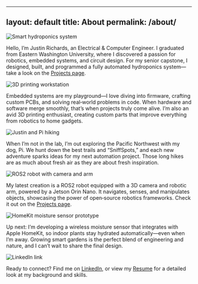 <!-- about.md -->
---
layout: default
title: About
permalink: /about/
---

<section class="about-me">
  <img src="{{ '/assets/img/capstone-hydroponics.jpg' | relative_url }}" alt="Smart hydroponics system">
  <p>Hello, I’m Justin Richards, an Electrical & Computer Engineer. I graduated from Eastern Washington University, where I discovered a passion for robotics, embedded systems, and circuit design. For my senior capstone, I designed, built, and programmed a fully automated hydroponics system—take a look on the <a href="{{ '/projects/smart-hydro/' | relative_url }}">Projects page</a>.</p>

  <img src="{{ '/assets/img/3d-printing-workshop.jpg' | relative_url }}" alt="3D printing workstation">
  <p>Embedded systems are my playground—I love diving into firmware, crafting custom PCBs, and solving real‑world problems in code. When hardware and software merge smoothly, that’s when projects truly come alive. I’m also an avid 3D printing enthusiast, creating custom parts that improve everything from robotics to home gadgets.</p>

  <img src="{{ '/assets/img/justin-pi-hiking.jpg' | relative_url }}" alt="Justin and Pi hiking">
  <p>When I’m not in the lab, I’m out exploring the Pacific Northwest with my dog, Pi. We hunt down the best trails and “SniffSpots,” and each new adventure sparks ideas for my next automation project. Those long hikes are as much about fresh air as they are about fresh inspiration.</p>

  <img src="{{ '/assets/img/ros2-camera-arm.jpg' | relative_url }}" alt="ROS2 robot with camera and arm">
  <p>My latest creation is a ROS2 robot equipped with a 3D camera and robotic arm, powered by a Jetson Orin Nano. It navigates, senses, and manipulates objects, showcasing the power of open‑source robotics frameworks. Check it out on the <a href="{{ '/projects/ros2-camera-arm/' | relative_url }}">Projects page</a>.</p>

  <img src="{{ '/assets/img/homekit-moisture-sensor.jpg' | relative_url }}" alt="HomeKit moisture sensor prototype">
  <p>Up next: I’m developing a wireless moisture sensor that integrates with Apple HomeKit, so indoor plants stay hydrated automatically—even when I’m away. Growing smart gardens is the perfect blend of engineering and nature, and I can’t wait to share the final design.</p>

  <img src="{{ '/assets/img/linkedin-profile.jpg' | relative_url }}" alt="LinkedIn link">
  <p>Ready to connect? Find me on <a href="https://www.linkedin.com/in/yourprofile" target="_blank">LinkedIn</a>, or view my <a href="{{ '/resume/' | relative_url }}">Resume</a> for a detailed look at my background and skills.</p>
</section>
